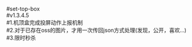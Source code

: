 #set-top-box</br>
#v1.3.4.5</br>
#1.机顶盒完成投屏动作上报机制</br>
#2.对于已存在oss的图片，才用一次传回json方式处理(发现，公开，喜欢...)</br>
#3.限时秒杀</br>